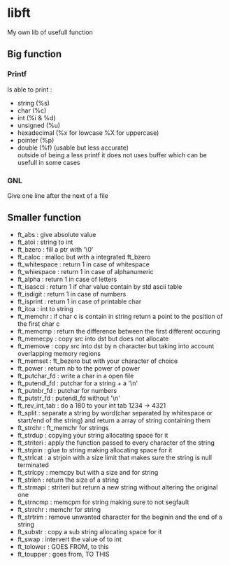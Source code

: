 # libft
My own lib of usefull function

## Big function
### Printf
 Is able to print :
 - string (%s)
 - char (%c)
 - int (%i & %d)
 - unsigned (%u)
 - hexadecimal (%x for lowcase %X for uppercase)
 - pointer (%p)
 - double (%f) (usable but less accurate) <br> 
 outside of being a less printf it does not uses buffer which can be usefull in some cases
 ### GNL
 Give one line after the next of a file
 ## Smaller function
 - ft_abs : give absolute value
 - ft_atoi : string to int
 - ft_bzero : fill a ptr with '\0'
 - ft_caloc : malloc but with a integrated ft_bzero
 - ft_whitespace : return 1 in case of whitespace
 - ft_whiespace : return 1 in case of alphanumeric
 - ft_alpha : return 1 in case of letters
 - ft_isascci : return 1 if char value contain by std ascii table
 - ft_isdigit : return 1 in case of numbers
 - ft_isprint : return 1 in case of printable char
 - ft_itoa : int to string
 - ft_memchr : if char c is contain in string return a point to the position of the first char c
 - ft_memcmp : return the difference between the first different occuring
 - ft_memecpy : copy src into dst but does not allocate
 - ft_memove : copy src into dst by n character but taking into account overlapping memory regions
 - ft_memset : ft_bezero but with your character of choice
 - ft_power : return nb to the power of power
 - ft_putchar_fd : write a char in a open file
 - ft_putendl_fd : putchar for a string + a '\n'
 - ft_putnbr_fd : putchar for numbers
 - ft_putstr_fd : putendl_fd without '\n'
 - ft_rev_int_tab : do a 180 to your int tab 1234 -> 4321
 - ft_split : separate a string by word(char separated by whitespace or start/end of the string) and return a array of string containing them
 - ft_strchr : ft_memchr for strings
 - ft_strdup : copying your string allocating space for it
 - ft_striteri : apply the function passed to every character of the string
 - ft_strjoin : glue to string making allocating space for it
 - ft_strlcat : a strjoin with a size limit that makes sure the string is null terminated
 - ft_strlcpy : memcpy but with a size and for string
 - ft_strlen : return the size of a string
 - ft_strmapi : striteri but return a new string without altering the original one
 - ft_strncmp : memcpm for string making sure to not segfault
 - ft_strrchr : memchr for string
 - ft_strtrim : remove unwanted character for the beginin and the end of a string
 - ft_substr : copy a sub string allocating space for it
 - ft_swap : intervert the value of to int
 - ft_tolower : GOES FROM, to this
 - ft_toupper : goes from, TO THIS
